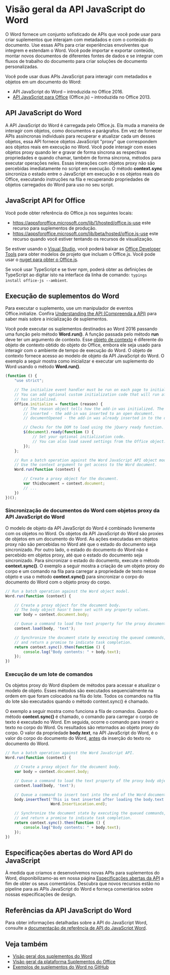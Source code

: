 # <a name="word-javascript-api-overview"></a>Visão geral da API JavaScript do Word

O Word fornece um conjunto sofisticado de APIs que você pode usar para criar suplementos que interajam com metadados e com o conteúdo do documento. Use essas APIs para criar experiências envolventes que integrem e estendam o Word. Você pode importar e exportar conteúdo, montar novos documentos de diferentes fontes de dados e se integrar com fluxos de trabalho do documento para criar soluções de documento personalizadas.

Você pode usar duas APIs JavaScript para interagir com metadados e objetos em um documento do Word:

- API JavaScript do Word – introduzida no Office 2016.
- [API JavaScript para Office](../javascript-api-for-office.md) (Office.js) – introduzida no Office 2013.

## <a name="word-javascript-api"></a>API JavaScript do Word

A API JavaScript do Word é carregada pelo Office.js. Ela muda a maneira de interagir com objetos, como documentos e parágrafos. Em vez de fornecer APIs assíncronas individuais para recuperar e atualizar cada um desses objetos, essa API fornece objetos JavaScript "proxy" que correspondem aos objetos reais em execução no Word. Você pode interagir com esses objetos proxy quando ler e gravar de forma síncrona as respectivas propriedades e quando chamar, também de forma síncrona, métodos para executar operações neles. Essas interações com objetos proxy não são percebidas imediatamente no script em execução. O método **context.sync** sincroniza o estado entre o JavaScript em execução e os objetos reais do Office, executando instruções na fila e recuperando propriedades de objetos carregados do Word para uso no seu script.

## <a name="javascript-api-for-office"></a>JavaScript API for Office

Você pode obter referência do Office.js nos seguintes locais:

* https://appsforoffice.microsoft.com/lib/1/hosted/office.js-use este recurso para suplementos de produção.
* https://appsforoffice.microsoft.com/lib/beta/hosted/office.js-use este recurso quando você estiver tentando os recursos de visualização.

Se estiver usando o [Visual Studio](https://www.visualstudio.com/products/free-developer-offers-vs), você poderá baixar as [Office Developer Tools](https://www.visualstudio.com/features/office-tools-vs.aspx) para obter modelos de projeto que incluam o Office.js.  Você pode usar o [nuget para obter o Office.js](https://www.nuget.org/packages/Microsoft.Office.js/).

Se você usar TypeScript e se tiver npm, poderá obter as definições de TypeScript ao digitar isto na interface da linha de comando: `typings install office-js --ambient`.

## <a name="running-word-add-ins"></a>Execução de suplementos do Word

Para executar o suplemento, use um manipulador de eventos Office.initialize. Confira [Understanding the API (Compreenda a API)](https://docs.microsoft.com/office/dev/add-ins/develop/understanding-the-javascript-api-for-office) para saber mais sobre a inicialização de suplementos.

Você pode executar os suplementos destinados ao Word 2016 passando uma função pelo método **Word.run()**. A função passada pelo método **run** deve ter um argumento de contexto. Esse [objeto de contexto](/javascript/api/word/word.requestcontext) é diferente do objeto de contexto obtido do objeto do Office, embora ele seja usado para interagir com o ambiente de tempo de execução do Word. O objeto de contexto fornece acesso ao modelo de objeto da API JavaScript do Word. O exemplo a seguir mostra como inicializar e executar um suplemento do Word usando o método **Word.run()**.

```js
(function () {
    "use strict";

    // The initialize event handler must be run on each page to initialize Office JS.
    // You can add optional custom initialization code that will run after OfficeJS
    // has initialized.
    Office.initialize = function (reason) {
        // The reason object tells how the add-in was initialized. The values can be:
        // inserted - the add-in was inserted to an open document.
        // documentOpened - the add-in was already inserted in to the document and the document was opened.

        // Checks for the DOM to load using the jQuery ready function.
        $(document).ready(function () {
            // Set your optional initialization code.
            // You can also load saved settings from the Office object.
        });
    };

    // Run a batch operation against the Word JavaScript API object model.
    // Use the context argument to get access to the Word document.
    Word.run(function (context) {

        // Create a proxy object for the document.
        var thisDocument = context.document;
        // ...
    })
})();
```

### <a name="synchronizing-word-documents-with-word-javascript-api-proxy-objects"></a>Sincronização de documentos do Word com objetos proxy da API JavaScript do Word

O modelo de objeto da API JavaScript do Word é combinado livremente com os objetos no Word. Os objetos da API JavaScript do Word são proxies de objetos em um documento do Word. As ações executadas em objetos proxy não são percebidas no Word até que o estado do documento seja sincronizado. Por outro lado, o estado do documento do Word não é percebido em objetos proxy, até que o estado do documento seja sincronizado. Para sincronizar o estado do documento, execute o método **context.sync()**. O exemplo a seguir mostra a criação de um objeto proxy do corpo e um comando na fila para carregar a propriedade de texto nesse objeto e usa o método **context.sync()** para sincronizar o corpo do documento do Word com o objeto proxy do corpo.

```js
// Run a batch operation against the Word object model.
Word.run(function (context) {

    // Create a proxy object for the document body.
    // The body object hasn't been set with any property values.
    var body = context.document.body;

    // Queue a command to load the text property for the proxy document body object.
    context.load(body, 'text');

    // Synchronize the document state by executing the queued commands,
    // and return a promise to indicate task completion.
    return context.sync().then(function () {
        console.log("Body contents: " + body.text);
    });
})
```

### <a name="executing-a-batch-of-commands"></a>Execução de um lote de comandos

Os objetos proxy do Word dispõem de métodos para acessar e atualizar o modelo de objeto. Esses métodos são executados sequencialmente na ordem em que foram colocados na fila do lote. Todos os comandos na fila do lote são executados quando o método context.sync() é chamado.

O exemplo a seguir mostra como funciona a fila de comandos. Quando o método **context.sync()** é chamado, o comando para carregar o corpo de texto é executado no Word. Em seguida, ocorre o comando para inserir o texto no corpo do Word. Os resultados são retornados ao objeto proxy do corpo. O valor da propriedade **body.text**, na API JavaScript do Word, é o valor do corpo do documento do Word, <u>antes</u> da inserção do texto no documento do Word.


```js
// Run a batch operation against the Word JavaScript API.
Word.run(function (context) {

    // Create a proxy object for the document body.
    var body = context.document.body;

    // Queue a command to load the text property of the proxy body object.
    context.load(body, 'text');

    // Queue a command to insert text into the end of the Word document body.
    body.insertText('This is text inserted after loading the body.text property',
                    Word.InsertLocation.end);

    // Synchronize the document state by executing the queued commands,
    // and return a promise to indicate task completion.
    return context.sync().then(function () {
        console.log("Body contents: " + body.text);
    });
})
```

## <a name="word-javascript-api-open-specifications"></a>Especificações abertas do Word API do JavaScript

À medida que criamos e desenvolvemos novas APIs para suplementos do Word, disponibilizamo-as em nossa página [Especificações abertas da API](../openspec.md) a fim de obter os seus comentários. Descubra que novos recursos estão no pipeline para as APIs JavaScript do Word e forneça comentários sobre nossas especificações de design.

## <a name="word-javascript-api-reference"></a>Referências da API JavaScript do Word

Para obter informações detalhadas sobre a API do JavaScript Word, consulte a [documentação de referência de API do JavaScript Word](/javascript/api/word).

## <a name="see-also"></a>Veja também

* [Visão geral dos suplementos do Word](https://docs.microsoft.com/office/dev/add-ins/word/word-add-ins-programming-overview)
* [Visão geral da plataforma Suplementos do Office](https://docs.microsoft.com/office/dev/add-ins/overview/office-add-ins)
* [Exemplos de suplementos do Word no GitHub](https://github.com/OfficeDev?utf8=%E2%9C%93&q=Word)
